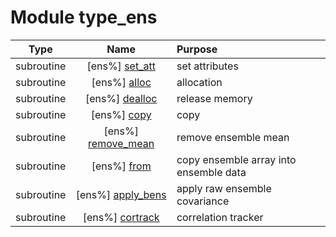 # Module type_ens

| Type | Name | Purpose |
| :--: | :--: | :---------- |
| subroutine | [ens%] [set_att](https://github.com/benjaminmenetrier/bump-standalone/tree/master/src/type_ens.F90#L48) | set attributes |
| subroutine | [ens%] [alloc](https://github.com/benjaminmenetrier/bump-standalone/tree/master/src/type_ens.F90#L68) | allocation |
| subroutine | [ens%] [dealloc](https://github.com/benjaminmenetrier/bump-standalone/tree/master/src/type_ens.F90#L95) | release memory |
| subroutine | [ens%] [copy](https://github.com/benjaminmenetrier/bump-standalone/tree/master/src/type_ens.F90#L113) | copy |
| subroutine | [ens%] [remove_mean](https://github.com/benjaminmenetrier/bump-standalone/tree/master/src/type_ens.F90#L131) | remove ensemble mean |
| subroutine | [ens%] [from](https://github.com/benjaminmenetrier/bump-standalone/tree/master/src/type_ens.F90#L166) | copy ensemble array into ensemble data |
| subroutine | [ens%] [apply_bens](https://github.com/benjaminmenetrier/bump-standalone/tree/master/src/type_ens.F90#L205) | apply raw ensemble covariance |
| subroutine | [ens%] [cortrack](https://github.com/benjaminmenetrier/bump-standalone/tree/master/src/type_ens.F90#L255) | correlation tracker |

